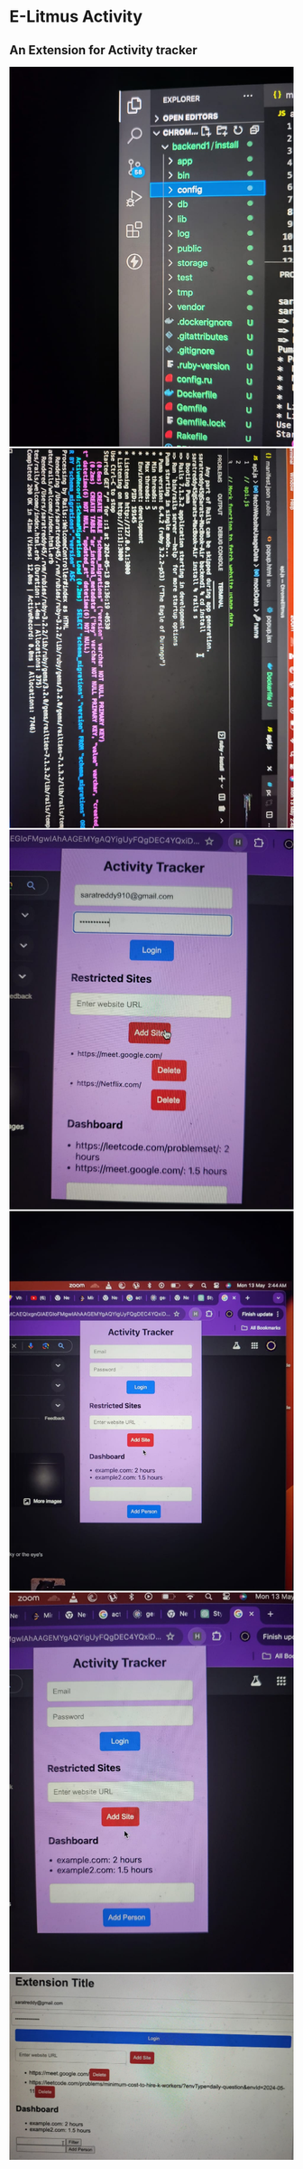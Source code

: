 # E-Litmus Activity

## An Extension for Activity tracker

<img src="/src/images/1.jpg" alt="1">
<img src="/src/images/2.jpg" alt="2">
<img src="/src/images/4.jpg" alt="3">
<img src="/src/images/5.jpg" alt="4">
<img src="/src/images/6.jpg" alt="5">
<img src="/src/images/7.jpg" alt="6">
